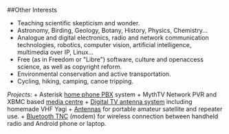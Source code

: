 ##Other Interests

-   Teaching scientific skepticism and wonder.
-   Astronomy, Birding, Geology, Botany, History, Physics, Chemistry...
-   Analogue and digital electronics, radio and network communication technologies, robotics, computer vision, artificial intelligence, multimedia over IP, Linux...
-   Free (as in Freedom or "Libre") software, culture and openaccess science, as well as copyright reform.
-   Environmental conservation and active transportation.
-   Cycling, hiking, camping, canoe tripping.


*Projects:*
    + Asterisk [home phone PBX](https://freeknowledge.wordpress.com/2012/10/02/asterisk-home-pbx/) system
    + MythTV Network PVR and XBMC based [media centre](http://freeknowledge.wordpress.com/2012/10/02/mythtv-and-xbm…d-media-centre/)
    + [Digital TV antenna system](http://freeknowledge.wordpress.com/2012/10/02/digital-tv-antenna-system/) including homemade VHF Yagi
    + [Antennas](http://wp.me/p6Esq-35) for portable amateur satellite and repeater use.
    + [Bluetooth TNC](http://freeknowledge.wordpress.com/2012/10/02/bluetooth-tnc/) (modem) for wireless connection between handheld radio and Android phone or laptop.



